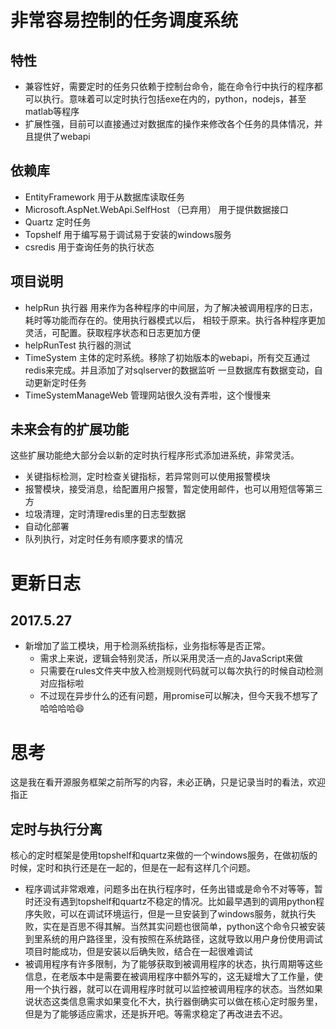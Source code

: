 

非常容易控制的任务调度系统
================================================

 


特性
--------------------------------------------------------------
- 兼容性好，需要定时的任务只依赖于控制台命令，能在命令行中执行的程序都可以执行。意味着可以定时执行包括exe在内的，python，nodejs，甚至matlab等程序
- 扩展性强，目前可以直接通过对数据库的操作来修改各个任务的具体情况，并且提供了webapi

依赖库
---------------------------------------------------------------
- EntityFramework 用于从数据库读取任务
- Microsoft.AspNet.WebApi.SelfHost （已弃用） 用于提供数据接口
- Quartz 定时任务
- Topshelf 用于编写易于调试易于安装的windows服务
- csredis 用于查询任务的执行状态

项目说明
-------------------------------------------------------------
- helpRun 执行器 用来作为各种程序的中间层，为了解决被调用程序的日志，耗时等功能而存在的。使用执行器模式以后，
相较于原来。执行各种程序更加灵活，可配置。获取程序状态和日志更加方便
- helpRunTest 执行器的测试
- TimeSystem 主体的定时系统。移除了初始版本的webapi，所有交互通过redis来完成。并且添加了对sqlserver的数据监听
一旦数据库有数据变动，自动更新定时任务
- TimeSystemManageWeb 管理网站很久没有弄啦，这个慢慢来

未来会有的扩展功能
----------------------------------------------------------------------------
这些扩展功能绝大部分会以新的定时执行程序形式添加进系统，非常灵活。
- 关键指标检测，定时检查关键指标，若异常则可以使用报警模块
- 报警模块，接受消息，给配置用户报警，暂定使用邮件，也可以用短信等第三方
- 垃圾清理，定时清理redis里的日志型数据
- 自动化部署
- 队列执行，对定时任务有顺序要求的情况

更新日志
===============================================================
2017.5.27
----------------------------------------------------------------------------------
- 新增加了监工模块，用于检测系统指标，业务指标等是否正常。
	- 需求上来说，逻辑会特别灵活，所以采用灵活一点的JavaScript来做
	- 只需要在rules文件夹中放入检测规则代码就可以每次执行的时候自动检测对应指标啦
	- 不过现在异步什么的还有问题，用promise可以解决，但今天我不想写了哈哈哈哈😄

思考
==============================================================================
这是我在看开源服务框架之前所写的内容，未必正确，只是记录当时的看法，欢迎指正

定时与执行分离
-----------------------------------------------------------------------------
核心的定时框架是使用topshelf和quartz来做的一个windows服务，在做初版的时候，定时和执行还是在一起的，但是在一起有这样几个问题。
- 程序调试非常艰难，问题多出在执行程序时，任务出错或是命令不对等等，暂时还没有遇到topshelf和quartz不稳定的情况。比如最早遇到的调用python程序失败，可以在调试环境运行，但是一旦安装到了windows服务，就执行失败，实在是百思不得其解。当然其实问题也很简单，python这个命令只被安装到里系统的用户路径里，没有按照在系统路径，这就导致以用户身份使用调试项目时能成功，但是安装以后确失败，结合在一起很难调试
- 被调用程序有许多限制，为了能够获取到被调用程序的状态，执行周期等这些信息，在老版本中是需要在被调用程序中额外写的，这无疑增大了工作量，使用一个执行器，就可以在调用程序时就可以监控被调用程序的状态。当然如果说状态这类信息需求如果变化不大，执行器倒确实可以做在核心定时服务里，但是为了能够适应需求，还是拆开吧。等需求稳定了再改进去不迟。


